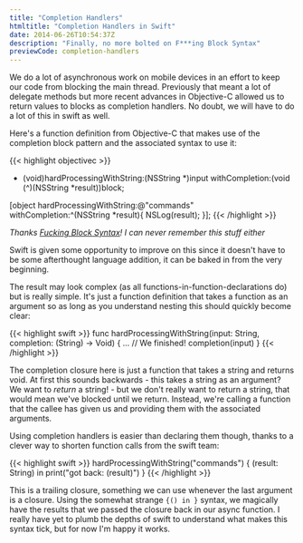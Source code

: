 ```yaml
---
title: "Completion Handlers"
htmltitle: "Completion Handlers in Swift"
date: 2014-06-26T10:54:37Z
description: "Finally, no more bolted on F***ing Block Syntax"
previewCode: completion-handlers
---
```


We do a lot of asynchronous work on mobile devices in an effort to keep our code from blocking the main thread. Previously that meant a lot of delegate methods but more recent advances in Objective-C allowed us to return values to blocks as completion handlers. No doubt, we will have to do a lot of this in swift as well.

Here's a function definition from Objective-C that makes use of the completion block pattern and the associated syntax to use it:

{{< highlight objectivec >}}
- (void)hardProcessingWithString:(NSString *)input withCompletion:(void (^)(NSString *result))block;

[object hardProcessingWithString:@"commands" withCompletion:^(NSString *result){
	NSLog(result);
}];
{{< /highlight >}}

*Thanks [Fucking Block Syntax](http://fuckingblocksyntax.com)! I can never remember this stuff either*

Swift is given some opportunity to improve on this since it doesn't have to be some afterthought language addition, it can be baked in from the very beginning.

The result may look complex (as all functions-in-function-declarations do) but is really simple. It's just a function definition that takes a function as an argument so as long as you understand nesting this should quickly become clear:

{{< highlight swift >}}
func hardProcessingWithString(input: String, completion: (String) -> Void) {
	...
    // We finished!
	completion(input)
}
{{< /highlight >}}

The completion closure here is just a function that takes a string and returns  void. At first this sounds backwards - this takes a string as an argument? We want to *return* a string! - but we don't really want to return a string, that would mean we've blocked until we return. Instead, we're calling a function that the callee has given us and providing them with the associated arguments.

Using completion handlers is easier than declaring them though, thanks to a clever way to shorten function calls from the swift team:

{{< highlight swift >}}
hardProcessingWithString("commands") {
	(result: String) in
	print("got back: \(result)")
}
{{< /highlight >}}

This is a trailing closure, something we can use whenever the last argument is a closure. Using the somewhat strange `{() in }` syntax, we magically have the results that we passed the closure back in our async function. I really have yet to plumb the depths of swift to understand what makes this syntax tick, but for now I'm happy it works.
